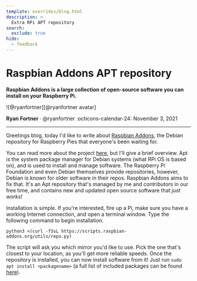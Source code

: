 ```yaml
---
template: overrides/blog.html
description: >
  Extra RPi APT repository
search:
  exclude: true
hide:
  - feedback
---
```


# Raspbian Addons APT repository

__Raspbian Addons is a large collection of open-source software you can install on your Raspberry Pi.__

<aside class="mdx-author" markdown>
![@ryanfortner][@ryanfortner avatar]

<span>__Ryan Fortner__ · @ryanfortner</span>
<span>
:octicons-calendar-24: November 3, 2021
</span>
</aside>

  [@ryanfortner avatar]: https://avatars.githubusercontent.com/u/71036629

---

Greetings blog, today I'd like to write about [Raspbian Addons](https://github.com/raspbian-addons/raspbian-addons), the Debian repository for Raspberry Pies that everyone's been waiting for.

You can read more about the project [here](https://github.com/raspbian-addons/raspbian-addons/blob/master/docs/DOCUMENTATION.md), but I'll give a brief overview. Apt is the system package manager for Debian systems (what RPi OS is based on), and is used to install and manage software. The Raspberry Pi Foundation and even Debian themselves provide repositories, however, Debian is known for older software in their repos. Raspbian Addons aims to fix that. It's an Apt repository that's managed by me and contributors in our free time, and contains new and updated open source software that *just works*!

Installation is simple. If you're interested, fire up a Pi, make sure you have a working Internet connection, and open a terminal window. Type the following command to begin installation.

```
python3 <(curl -fSsL https://scripts.raspbian-addons.org/utils/repo.py)
```

The script will ask you which mirror you'd like to use. Pick the one that's closest to your location, as you'll get more reliable speeds. Once the repository is installed, you can now install software from it! Just run `sudo apt install <packagename>` (a full list of included packages can be found [here](https://apt.raspbian-addons.org/debian/pool/)).
